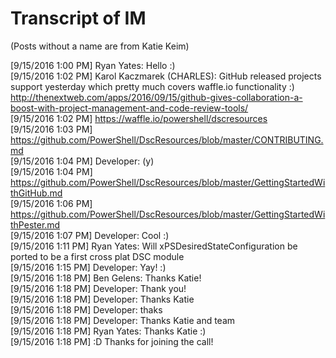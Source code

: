 # Transcript of IM
(Posts without a name are from Katie Keim)

[‎9/‎15/‎2016 1:00 PM] Ryan Yates: Hello :)  
[‎9/‎15/‎2016 1:02 PM] Karol Kaczmarek (CHARLES): GitHub released projects support yesterday which pretty much covers waffle.io functionality :) http://thenextweb.com/apps/2016/09/15/github-gives-collaboration-a-boost-with-project-management-and-code-review-tools/    
[‎9/‎15/‎2016 1:02 PM] https://waffle.io/powershell/dscresources   
[‎9/‎15/‎2016 1:03 PM] https://github.com/PowerShell/DscResources/blob/master/CONTRIBUTING.md   
[‎9/‎15/‎2016 1:04 PM] Developer: (y)  
[‎9/‎15/‎2016 1:04 PM] https://github.com/PowerShell/DscResources/blob/master/GettingStartedWithGitHub.md   
[‎9/‎15/‎2016 1:06 PM] https://github.com/PowerShell/DscResources/blob/master/GettingStartedWithPester.md   
[‎9/‎15/‎2016 1:07 PM] Developer: Cool :)  
[‎9/‎15/‎2016 1:11 PM] Ryan Yates: Will xPSDesiredStateConfiguration be ported to be a first cross plat DSC module  
[‎9/‎15/‎2016 1:15 PM] Developer: Yay! :)  
[‎9/‎15/‎2016 1:18 PM] Ben Gelens: Thanks Katie!  
[‎9/‎15/‎2016 1:18 PM] Developer: Thank you!  
[‎9/‎15/‎2016 1:18 PM] Developer: Thanks Katie  
[‎9/‎15/‎2016 1:18 PM] Developer: thaks  
[‎9/‎15/‎2016 1:18 PM] Developer: Thanks Katie and team  
[‎9/‎15/‎2016 1:18 PM] Ryan Yates: Thanks Katie :)  
[‎9/‎15/‎2016 1:18 PM] :D Thanks for joining the call!
